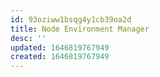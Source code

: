 ```yaml
---
id: 93oziww1bsqg4y1cb39oa2d
title: Node Environment Manager
desc: ''
updated: 1646819767949
created: 1646819767949
---
```


